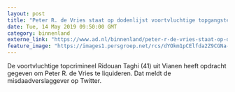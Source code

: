 ```yaml
---
layout: post
title: "Peter R. de Vries staat op dodenlijst voortvluchtige topgangster"
date: Tue, 14 May 2019 09:50:00 GMT
category: binnenland
externe_link: "https://www.ad.nl/binnenland/peter-r-de-vries-staat-op-dodenlijst-voortvluchtige-topgangster~a79fbec0/"
feature_image: "https://images1.persgroep.net/rcs/dYOkm1pCElfda2Z9CGNa-htn-ww/diocontent/148340534/_fitwidth/400/?appId=21791a8992982cd8da851550a453bd7f&quality=0.7"
---
```


De voortvluchtige topcrimineel Ridouan Taghi (41) uit Vianen heeft opdracht gegeven om Peter R. de Vries te liquideren. Dat meldt de misdaadverslaggever op Twitter.
